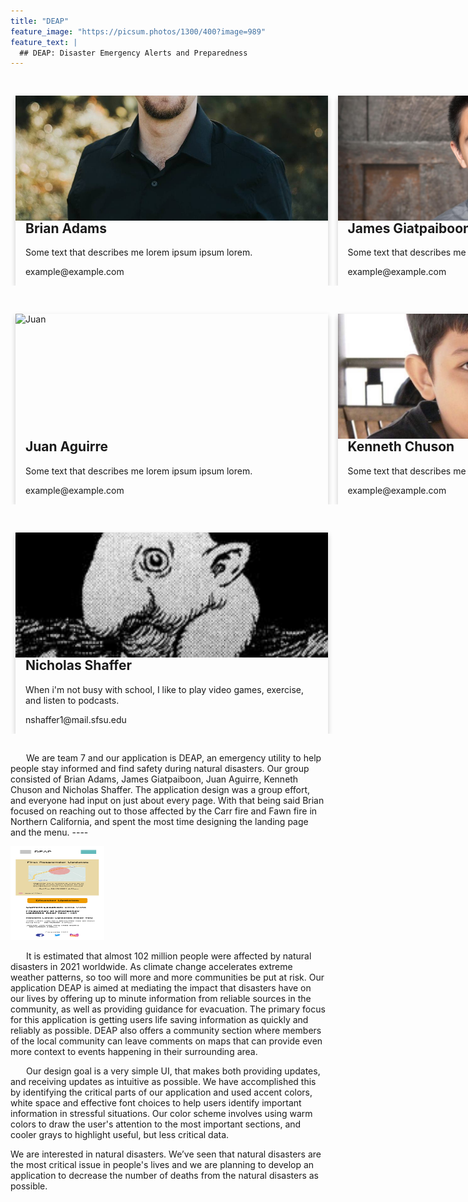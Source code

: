 ```yaml
---
title: "DEAP"
feature_image: "https://picsum.photos/1300/400?image=989"
feature_text: |
  ## DEAP: Disaster Emergency Alerts and Preparedness
---
```

<div class="row">
  <div class="column">
    <div class="card">
      <img class="profile" src="pictures/brian.jpg" alt="Brian" style="width:100%">
      <div class="container">
        <h2>Brian Adams</h2>
        <p>Some text that describes me lorem ipsum ipsum lorem.</p>
        <p>example@example.com</p>
      </div>
    </div>
  </div>

  <div class="column">
    <div class="card">
      <img class="profile" src="pictures/james.jpg" alt="James" style="width:100%">
      <div class="container">
        <h2>James Giatpaiboon</h2>
        <p>Some text that describes me lorem ipsum ipsum lorem.</p>
        <p>example@example.com</p>
      </div>
    </div>
  </div>

  <div class="column">
    <div class="card">
      <img class="profile" src="pictures/juan.jpg" alt="Juan" style="width:100%">
      <div class="container">
        <h2>Juan Aguirre</h2>
        <p>Some text that describes me lorem ipsum ipsum lorem.</p>
        <p>example@example.com</p>
      </div>
    </div>
  </div>

  <div class="column">
    <div class="card">
      <img class="profile" src="pictures/kenneth.jpg" alt="Kenneth" style="width:100%">
      <div class="container">
        <h2>Kenneth Chuson</h2>
        <p>Some text that describes me lorem ipsum ipsum lorem.</p>
        <p>example@example.com</p>
      </div>
    </div>
  </div>

  <div class="column">
    <div class="card">
      <img class="profile" src="pictures/nick.jpg" alt="Nicholas" style="width:100%">
      <div class="container">
        <h2>Nicholas Shaffer</h2>
        <p>When i'm not busy with school, I like to play video games, exercise, and listen to podcasts.</p>
        <p>nshaffer1@mail.sfsu.edu</p>
      </div>
    </div>
  </div>
</div>
<style>
  .row
  {
    width: 1500px;
    margin: auto; 
    text-align: center"
  }
  .column 
  {
    float: left;
    width: 33.3%;
    margin-bottom: 16px;
    padding: 0 8px;
  }
  @media screen and (max-width: 650px) 
  {
    .column {
      width: 100%;
      display: block;
    }
  }
  .profile {
    float: left;
    width:  200px;
    height: 200px;
    object-fit: cover;
  }
  .card 
  {
    box-shadow: 0 4px 8px 0 rgba(0, 0, 0, 0.2);
  }
  .container 
  {
    padding: 0 16px;
  }
  .container::after, .row::after 
  {
    content: "";
    clear: both;
    display: table;
  }
  .title 
  {
    color: grey;
  }
</style>

  <div>
      <p style="text-indent: 25px;">
        We are team 7 and our application is DEAP, an emergency utility to help people stay informed and find safety during natural disasters. Our group consisted of Brian Adams, James Giatpaiboon, Juan Aguirre, Kenneth Chuson and Nicholas Shaffer. The application design was a group effort, and everyone had input on just about every page. With that being said Brian focused on reaching out to those affected by the Carr fire and Fawn fire in Northern California, and spent the most time designing the landing page and the menu. ----
      </p>
      <img src="/Updated Pictures/Landing Page (Home).png" width="150px" height="150px">
      <p style="text-indent: 25px;">
        It is estimated that almost 102 million people were affected by natural disasters in 2021 worldwide. As climate change accelerates extreme weather patterns, so too will more and more communities be put at risk. Our application DEAP is aimed at mediating the impact that disasters have on our lives by offering up to minute information from reliable sources in the community, as well as providing guidance for evacuation. The primary focus for this application is getting users life saving information as quickly and reliably as possible. DEAP also offers a community section where members of the local community can leave comments on maps that can provide even more context to events happening in their surrounding area. 
      </p>
      <p style="text-indent: 25px;">
          Our design goal is a very simple UI, that makes both providing updates, and receiving updates as intuitive as possible. We have accomplished this by identifying the critical parts of our application and used accent colors, white space and effective font choices to help users identify important information in stressful situations. Our color scheme involves using warm colors to draw the user's attention to the most important sections, and cooler grays to highlight useful, but less critical data.
      </p>
      <p>
        We are interested in natural disasters. We’ve seen that natural disasters are the most critical issue in people's lives and we are     planning to develop an application to decrease the number of deaths from the natural disasters as possible.
      </p>
  </div>

<style>
  .column 
  {
    float: left;
    width: 33.3%;
    margin-bottom: 16px;
    padding: 0 8px;
  }
  @media screen and (max-width: 650px) 
  {
    .column {
      width: 100%;
      display: block;
    }
  }
  .card 
  {
    box-shadow: 0 4px 8px 0 rgba(0, 0, 0, 0.2);
  }
  .container 
  {
    padding: 0 16px;
  }
  .container::after, .row::after 
  {
    content: "";
    clear: both;
    display: table;
  }
  .title 
  {
    color: grey;
  }
  .button 
  {
    border: none;
    outline: 0;
    display: inline-block;
    padding: 8px;
    color: white;
    background-color: #000;
    text-align: center;
    cursor: pointer;
    width: 100%;
  }
  .button:hover 
  {
    background-color: #555;
  }
</style>
